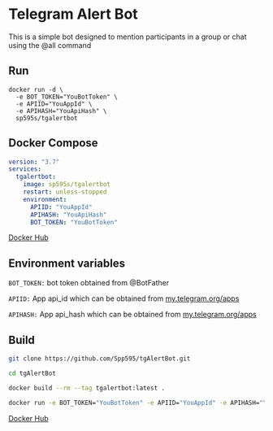 # Telegram Alert Bot

This is a simple bot designed to mention participants in a group or chat using the @all command


## Run

```shell
docker run -d \
  -e BOT_TOKEN="YouBotToken" \
  -e APIID="YouAppId" \
  -e APIHASH="YouApiHash" \
  sp595s/tgalertbot

```
## Docker Compose
```yaml
version: "3.7"
services:
  tgalertbot:
    image: sp595s/tgalertbot
    restart: unless-stopped
    environment:
      APIID: "YouAppId"
      APIHASH: "YouApiHash"
      BOT_TOKEN: "YouBotToken"
```
[Docker Hub](https://hub.docker.com/r/sp595s/tgalertbot)

## Environment variables
`BOT_TOKEN:` bot token obtained from @BotFather

`APIID:` App api_id which can be obtained from [my.telegram.org/apps](https://my.telegram.org/apps)

`APIHASH:` App api_hash which can be obtained from [my.telegram.org/apps](https://my.telegram.org/apps)


## Build

```bash
git clone https://github.com/Spp595/tgAlertBot.git

cd tgAlertBot

docker build --rm --tag tgalertbot:latest .

docker run -e BOT_TOKEN="YouBotToken" -e APIID="YouAppId" -e APIHASH="YouApiHash" tgalertbot
```
[Docker Hub](https://hub.docker.com/r/sp595s/tgalertbot)
